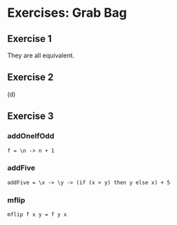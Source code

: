 # Exercises: Grab Bag
## Exercise 1
They are all equivalent.

## Exercise 2 
(d)

## Exercise 3
### addOneIfOdd
`f = \n -> n + 1`

### addFive
`addFive = \x -> \y -> (if (x > y) then y else x) + 5`

### mflip
`mflip f x y = f y x`